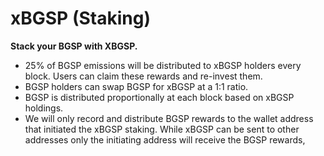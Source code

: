 # xBGSP \(Staking\)

**Stack your BGSP with XBGSP.**

* 25% of BGSP emissions will be distributed to xBGSP holders every block. Users can claim these rewards and re-invest them.
* BGSP holders can swap BGSP for xBGSP at a 1:1 ratio.
* BGSP is distributed proportionally at each block based on xBGSP holdings.
* We will only record and distribute BGSP rewards to the wallet address that initiated the xBGSP staking. While xBGSP can be sent to other addresses only the initiating address will receive the BGSP rewards,

